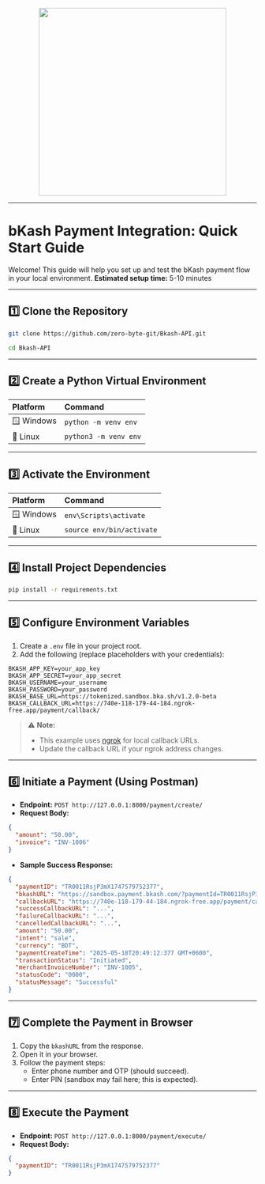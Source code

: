 <p align="center">
  <img src="https://logos-world.net/wp-content/uploads/2024/10/Bkash-Logo.jpg" height="380" />
</p>


---

# bKash Payment Integration: Quick Start Guide

Welcome! This guide will help you set up and test the bKash payment flow in your local environment.
**Estimated setup time:** 5-10 minutes

---

## 1️⃣ Clone the Repository

```bash
git clone https://github.com/zero-byte-git/Bkash-API.git
```
```bash
cd Bkash-API
```


---

## 2️⃣ Create a Python Virtual Environment

| Platform | Command |
| :-- | :-- |
| 🪟 Windows | `python -m venv env` |
| 🐧 Linux | `python3 -m venv env` |


---

## 3️⃣ Activate the Environment

| Platform | Command |
| :-- | :-- |
| 🪟 Windows | `env\Scripts\activate` |
| 🐧 Linux | `source env/bin/activate` |


---

## 4️⃣ Install Project Dependencies

```bash
pip install -r requirements.txt
```


---

## 5️⃣ Configure Environment Variables

1. Create a `.env` file in your project root.
2. Add the following (replace placeholders with your credentials):
```env
BKASH_APP_KEY=your_app_key
BKASH_APP_SECRET=your_app_secret
BKASH_USERNAME=your_username
BKASH_PASSWORD=your_password
BKASH_BASE_URL=https://tokenized.sandbox.bka.sh/v1.2.0-beta
BKASH_CALLBACK_URL=https://740e-118-179-44-184.ngrok-free.app/payment/callback/
```

> ⚠️ **Note:**
> - This example uses [ngrok](https://ngrok.com/) for local callback URLs.
> - Update the callback URL if your ngrok address changes.

---

## 6️⃣ Initiate a Payment (Using Postman)

- **Endpoint:**
`POST http://127.0.0.1:8000/payment/create/`
- **Request Body:**

```json
{
  "amount": "50.00",
  "invoice": "INV-1006"
}
```

- **Sample Success Response:**

```json
{
  "paymentID": "TR0011RsjP3mX1747579752377",
  "bkashURL": "https://sandbox.payment.bkash.com/?paymentId=TR0011RsjP3mX1747579752377&hash=...&mode=0011&apiVersion=v1.2.0-beta/",
  "callbackURL": "https://740e-118-179-44-184.ngrok-free.app/payment/callback/",
  "successCallbackURL": "...",
  "failureCallbackURL": "...",
  "cancelledCallbackURL": "...",
  "amount": "50.00",
  "intent": "sale",
  "currency": "BDT",
  "paymentCreateTime": "2025-05-18T20:49:12:377 GMT+0600",
  "transactionStatus": "Initiated",
  "merchantInvoiceNumber": "INV-1005",
  "statusCode": "0000",
  "statusMessage": "Successful"
}
```


---

## 7️⃣ Complete the Payment in Browser

1. Copy the `bkashURL` from the response.
2. Open it in your browser.
3. Follow the payment steps:
    - Enter phone number and OTP (should succeed).
    - Enter PIN (sandbox may fail here; this is expected).

---

## 8️⃣ Execute the Payment

- **Endpoint:**
`POST http://127.0.0.1:8000/payment/execute/`
- **Request Body:**

```json
{
  "paymentID": "TR0011RsjP3mX1747579752377"
}
```
